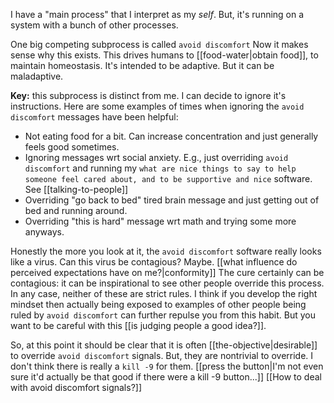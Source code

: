 I have a "main process" that I interpret as my *self*.
But, it's running on a system with a bunch of other processes.

One big competing subprocess is called `avoid discomfort`
Now it makes sense why this exists. This drives humans to [[food-water|obtain food]], to maintain homeostasis. It's intended to be adaptive. But it can be maladaptive. 

**Key:** this subprocess is distinct from me. I can decide to ignore it's instructions. 
Here are some examples of times when ignoring the `avoid discomfort` messages have been helpful:

- Not eating food for a bit. Can increase concentration and just generally feels good sometimes.
- Ignoring messages wrt social anxiety. E.g., just overriding `avoid discomfort` and running my `what are nice things to say to help someone feel cared about, and to be supportive and nice` software. See [[talking-to-people]]
- Overriding "go back to bed" tired brain message and just getting out of bed and running around. 
- Overriding "this is hard" message wrt math and trying some more anyways. 

Honestly the more you look at it, the `avoid discomfort` software really looks like a virus. 
Can this virus be contagious? Maybe. [[what influence do perceived expectations have on me?|conformity]]
The cure certainly can be contagious: it can be inspirational to see other people override this process. 
In any case, neither of these are strict rules. I think if you develop the right mindset then actually being exposed to examples of other people being ruled by `avoid discomfort` can further repulse you from this habit. But you want to be careful with this [[is judging people a good idea?]]. 

So, at this point it should be clear that it is often [[the-objective|desirable]] to override `avoid discomfort` signals.
But, they are nontrivial to override. I don't think there is really a `kill -9` for them. 
[[press the button|I'm not even sure it'd actually be that good if there were a kill -9 button...]]
[[How to deal with avoid discomfort signals?]]
